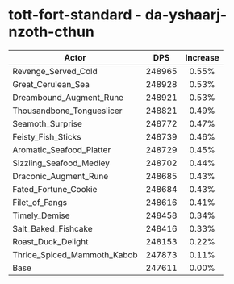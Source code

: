 # tott-fort-standard - da-yshaarj-nzoth-cthun
| Actor | DPS | Increase |
|---|:---:|:---:|
|Revenge_Served_Cold|248965|0.55%|
|Great_Cerulean_Sea|248928|0.53%|
|Dreambound_Augment_Rune|248921|0.53%|
|Thousandbone_Tongueslicer|248821|0.49%|
|Seamoth_Surprise|248772|0.47%|
|Feisty_Fish_Sticks|248739|0.46%|
|Aromatic_Seafood_Platter|248729|0.45%|
|Sizzling_Seafood_Medley|248702|0.44%|
|Draconic_Augment_Rune|248685|0.43%|
|Fated_Fortune_Cookie|248684|0.43%|
|Filet_of_Fangs|248616|0.41%|
|Timely_Demise|248458|0.34%|
|Salt_Baked_Fishcake|248416|0.33%|
|Roast_Duck_Delight|248153|0.22%|
|Thrice_Spiced_Mammoth_Kabob|247873|0.11%|
|Base|247611|0.00%|
